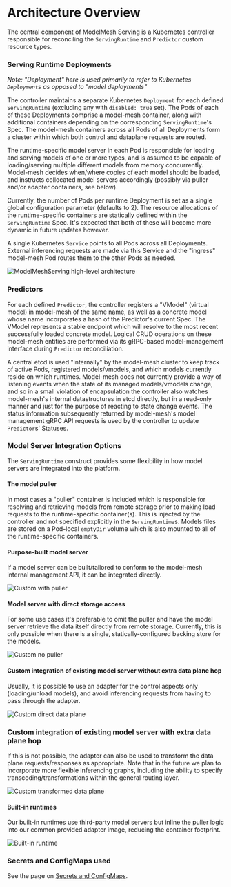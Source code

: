 # Architecture Overview

The central component of ModelMesh Serving is a Kubernetes controller responsible for reconciling the `ServingRuntime` and `Predictor` custom resource types.

### Serving Runtime Deployments

_Note: "Deployment" here is used primarily to refer to Kubernetes `Deployment`s as opposed to "model deployments"_

The controller maintains a separate Kubernetes `Deployment` for each defined `ServingRuntime` (excluding any with `disabled: true` set). The Pods of each of these Deployments comprise a model-mesh container, along with additional containers depending on the corresponding `ServingRuntime`'s Spec. The model-mesh containers across all Pods of all Deployments form a cluster within which both control and dataplane requests are routed.

The runtime-specific model server in each Pod is responsible for loading and serving models of one or more types, and is assumed to be capable of loading/serving multiple different models from memory concurrently. Model-mesh decides when/where copies of each model should be loaded, and instructs collocated model servers accordingly (possibly via puller and/or adapter containers, see below).

Currently, the number of Pods per runtime Deployment is set as a single global configuration parameter (defaults to 2). The resource allocations of the runtime-specific containers are statically defined within the `ServingRuntime` Spec. It's expected that both of these will become more dynamic in future updates however.

A single Kubernetes `Service` points to all Pods across all Deployments. External inferencing requests are made via this Service and the "ingress" model-mesh Pod routes them to the other Pods as needed.

![ModelMeshServing high-level architecture](../images/0.2.0-highlevel.png)

### Predictors

For each defined `Predictor`, the controller registers a "VModel" (virtual model) in model-mesh of the same name, as well as a concrete model whose name incorporates a hash of the Predictor's current Spec. The VModel represents a stable endpoint which will resolve to the most recent successfully loaded concrete model. Logical CRUD operations on these model-mesh entities are performed via its gRPC-based model-management interface during `Predictor` reconciliation.

A central etcd is used "internally" by the model-mesh cluster to keep track of active Pods, registered models/vmodels, and which models currently reside on which runtimes. Model-mesh does not currently provide a way of listening events when the state of its managed models/vmodels change, and so in a small violation of encapsulation the controller also watches model-mesh's internal datastructures in etcd directly, but in a read-only manner and just for the purpose of reacting to state change events. The status information subsequently returned by model-mesh's model management gRPC API requests is used by the controller to update `Predictor`s' Statuses.

### Model Server Integration Options

The `ServingRuntime` construct provides some flexibility in how model servers are integrated into the platform.

#### The model puller

In most cases a "puller" container is included which is responsible for resolving and retrieving models from remote storage prior to making load requests to the runtime-specific container(s). This is injected by the controller and not specified explicitly in the `ServingRuntime`s. Models files are stored on a Pod-local `emptyDir` volume which is also mounted to all of the runtime-specific containers.

#### Purpose-built model server

If a model server can be built/tailored to conform to the model-mesh internal management API, it can be integrated directly.

![Custom with puller](../images/rt-custom-pull.png)

#### Model server with direct storage access

For some use cases it's preferable to omit the puller and have the model server retrieve the data itself directly from remote storage. Currently, this is only possible when there is a single, statically-configured backing store for the models.

![Custom no puller](../images/rt-custom-nopull.png)

#### Custom integration of existing model server without extra data plane hop

Usually, it is possible to use an adapter for the control aspects only (loading/unload models), and avoid inferencing requests from having to pass through the adapter.

![Custom direct data plane](../images/rt-custom-direct.png)

### Custom integration of existing model server with extra data plane hop

If this is not possible, the adapter can also be used to transform the data plane requests/responses as appropriate. Note that in the future we plan to incorporate more flexible inferencing graphs, including the ability to specify transcoding/transformations within the general routing layer.

![Custom transformed data plane](../images/rt-custom-full.png)

#### Built-in runtimes

Our built-in runtimes use third-party model servers but inline the puller logic into our common provided adapter image, reducing the container footprint.

![Built-in runtime](../images/rt-builtin.png)

### Secrets and ConfigMaps used

See the page on [Secrets and ConfigMaps](secrets-and-cms.md).
